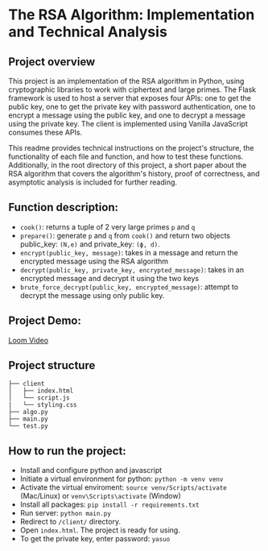 # The RSA Algorithm: Implementation and Technical Analysis

## Project overview
This project is an implementation of the RSA algorithm in Python, using cryptographic libraries to work with ciphertext and large primes. The Flask framework is used to host a server that exposes four APIs: one to get the public key, one to get the private key with password authentication, one to encrypt a message using the public key, and one to decrypt a message using the private key. The client is implemented using Vanilla JavaScript consumes these APIs.

This readme provides technical instructions on the project's structure, the functionality of each file and function, and how to test these functions. Additionally, in the root directory of this project, a short paper about the RSA algorithm that covers the algorithm's history, proof of correctness, and asymptotic analysis is included for further reading.
## Function description:
- `cook()`: returns a tuple of 2 very large primes `p` and `q`
- `prepare()`: generate `p` and `q` from `cook()` and return two objects public_key: `(N,e)` and private_key: `(ϕ, d)`. 
- `encrypt(public_key, message)`: takes in a message and return the encrypted message using the RSA algorithm
- `decrypt(public_key, private_key, encrypted_message)`: takes in an encrypted message and decrypt it using the two keys
- `brute_force_decrypt(public_key, encrypted_message)`: attempt to decrypt the message using only public key.

## Project Demo: 
[Loom Video](https://www.loom.com/share/c28a0d02a16342d6bedac6519cac5526)
## Project structure
```
├── client
│   ├── index.html
│   └── script.js
|   └── styling.css
├── algo.py
├── main.py
└── test.py
```
## How to run the project:
- Install and configure python and javascript
- Initiate a virtual environment for python: `python -m venv venv`
- Activate the virtual enviroment: `source venv/Scripts/activate` (Mac/Linux) or `venv\Scripts\activate` (Window)
- Install all packages: `pip install -r requirements.txt`
- Run server: `python main.py`
- Redirect to `/client/` directory.
- Open `index.html`. The project is ready for using.
- To get the private key, enter password: `yasuo`